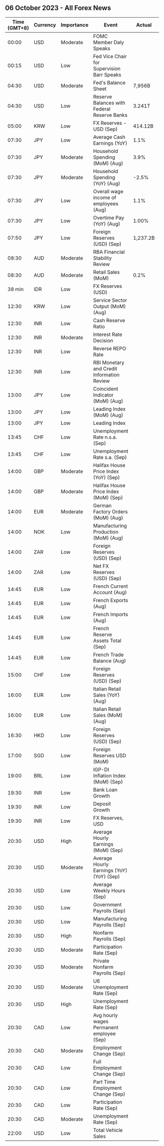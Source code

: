 ## 06 October 2023 - All Forex News

| Time (GMT+8) | Currency | Importance | Event | Actual | Forecast | Previous |
|------|----------|------------|-------|--------|----------|----------|
| 00:00 | USD | Moderate | FOMC Member Daly Speaks |  |  |  |
| 00:15 | USD | Low | Fed Vice Chair for Supervision Barr Speaks |  |  |  |
| 04:30 | USD | Moderate | Fed's Balance Sheet | 7,956B |  | 8,002B |
| 04:30 | USD | Low | Reserve Balances with Federal Reserve Banks | 3.241T |  | 3.168T |
| 05:00 | KRW | Low | FX Reserves - USD (Sep) | 414.12B |  | 418.30B |
| 07:30 | JPY | Low | Average Cash Earnings (YoY) | 1.1% | 1.5% | 1.1% |
| 07:30 | JPY | Moderate | Household Spending (MoM) (Aug) | 3.9% | 0.9% | -2.7% |
| 07:30 | JPY | Moderate | Household Spending (YoY) (Aug) | -2.5% | -4.3% | -5.0% |
| 07:30 | JPY | Low | Overall wage income of employees (Aug) | 1.1% |  | 1.1% |
| 07:30 | JPY | Low | Overtime Pay (YoY) (Aug) | 1.00% |  | 0.00% |
| 07:50 | JPY | Low | Foreign Reserves (USD) (Sep) | 1,237.2B |  | 1,251.2B |
| 08:30 | AUD | Moderate | RBA Financial Stability Review |  |  |  |
| 08:30 | AUD | Moderate | Retail Sales (MoM) | 0.2% | 0.2% | 0.5% |
| 38 min | IDR | Low | FX Reserves (USD) |  |  | 137.10B |
| 12:30 | KRW | Low | Service Sector Output (MoM) (Aug) |  |  | 0.4% |
| 12:30 | INR | Low | Cash Reserve Ratio |  | 4.50% | 4.50% |
| 12:30 | INR | Moderate | Interest Rate Decision |  | 6.50% | 6.50% |
| 12:30 | INR | Low | Reverse REPO Rate |  |  | 3.35% |
| 12:30 | INR | Low | RBI Monetary and Credit Information Review |  |  |  |
| 13:00 | JPY | Low | Coincident Indicator (MoM) (Aug) |  |  | -1.4% |
| 13:00 | JPY | Low | Leading Index (MoM) (Aug) |  |  | -0.6% |
| 13:00 | JPY | Low | Leading Index |  | 109.0 | 108.2 |
| 13:45 | CHF | Low | Unemployment Rate n.s.a. (Sep) |  |  | 2.0% |
| 13:45 | CHF | Low | Unemployment Rate s.a. (Sep) |  | 2.1% | 2.1% |
| 14:00 | GBP | Moderate | Halifax House Price Index (YoY) (Sep) |  |  | -4.6% |
| 14:00 | GBP | Moderate | Halifax House Price Index (MoM) (Sep) |  | -0.8% | -1.9% |
| 14:00 | EUR | Moderate | German Factory Orders (MoM) (Aug) |  | 1.8% | -11.7% |
| 14:00 | NOK | Low | Manufacturing Production (MoM) (Aug) |  |  | -1.2% |
| 14:00 | ZAR | Low | Foreign Reserves (USD) (Sep) |  |  | 62.00B |
| 14:00 | ZAR | Low | Net FX Reserves (USD) (Sep) |  |  | 55.444B |
| 14:45 | EUR | Low | French Current Account (Aug) |  |  | -2.00B |
| 14:45 | EUR | Low | French Exports (Aug) |  |  | 52.6B |
| 14:45 | EUR | Low | French Imports (Aug) |  |  | 60.7B |
| 14:45 | EUR | Low | French Reserve Assets Total (Sep) |  |  | 215,995.0M |
| 14:45 | EUR | Low | French Trade Balance (Aug) |  | -8.9B | -8.1B |
| 15:00 | CHF | Low | Foreign Reserves (USD) (Sep) |  |  | 694.3B |
| 16:00 | EUR | Low | Italian Retail Sales (YoY) (Aug) |  |  | 2.7% |
| 16:00 | EUR | Low | Italian Retail Sales (MoM) (Aug) |  | 0.0% | 0.4% |
| 16:30 | HKD | Low | Foreign Reserves (USD) (Sep) |  |  | 418.40B |
| 17:00 | SGD | Low | Foreign Reserves USD (MoM) |  |  | 337.3B |
| 19:00 | BRL | Low | IGP-DI Inflation Index (MoM) (Sep) |  |  | 0.05% |
| 19:30 | INR | Low | Bank Loan Growth |  |  | 19.8% |
| 19:30 | INR | Low | Deposit Growth |  |  | 13.6% |
| 19:30 | INR | Low | FX Reserves, USD |  |  | 590.70B |
| 20:30 | USD | High | Average Hourly Earnings (MoM) (Sep) |  | 0.3% | 0.2% |
| 20:30 | USD | Moderate | Average Hourly Earnings (YoY) (YoY) (Sep) |  | 4.3% | 4.3% |
| 20:30 | USD | Low | Average Weekly Hours (Sep) |  | 34.4 | 34.4 |
| 20:30 | USD | Low | Government Payrolls (Sep) |  |  | 8.0K |
| 20:30 | USD | Low | Manufacturing Payrolls (Sep) |  | 5K | 16K |
| 20:30 | USD | High | Nonfarm Payrolls (Sep) |  | 170K | 187K |
| 20:30 | USD | Moderate | Participation Rate (Sep) |  |  | 62.8% |
| 20:30 | USD | Moderate | Private Nonfarm Payrolls (Sep) |  | 160K | 179K |
| 20:30 | USD | Moderate | U6 Unemployment Rate (Sep) |  |  | 7.1% |
| 20:30 | USD | High | Unemployment Rate (Sep) |  | 3.7% | 3.8% |
| 20:30 | CAD | Low | Avg hourly wages Permanent employee (Sep) |  |  | 5.2% |
| 20:30 | CAD | Moderate | Employment Change (Sep) |  | 20.0K | 39.9K |
| 20:30 | CAD | Low | Full Employment Change (Sep) |  |  | 32.2K |
| 20:30 | CAD | Low | Part Time Employment Change (Sep) |  |  | 7.8K |
| 20:30 | CAD | Low | Participation Rate (Sep) |  |  | 65.5% |
| 20:30 | CAD | Moderate | Unemployment Rate (Sep) |  | 5.6% | 5.5% |
| 22:00 | USD | Low | Total Vehicle Sales |  |  | 15.00M |
